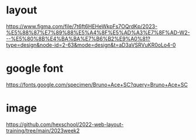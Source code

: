 # layout
https://www.figma.com/file/7t6ft6HEHeWkpFs7OQrdKp/2023-%E5%88%87%E7%89%88%E5%A4%8F%E5%AD%A3%E7%8F%AD-W2---%E5%80%8B%E4%BA%BA%E7%B6%B2%E9%A0%81?type=design&node-id=2-63&mode=design&t=aD3aVSRVuKR0oLo4-0

# google font
https://fonts.google.com/specimen/Bruno+Ace+SC?query=Bruno+Ace+SC

# image 
https://github.com/hexschool/2022-web-layout-training/tree/main/2023week2